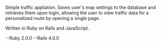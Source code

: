 Simple traffic appliation. Saves user's map settings to the database and
retrieves them upon login, allowing the user to view traffic data for a
personalized route by opening a single page.

Written in Ruby on Rails and JavaScript.

--Ruby 2.0.0
--Rails 4.0.0
